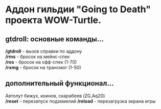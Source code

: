 # Аддон гильдии "Going to Death" проекта WOW-Turtle.
## gtdroll: основные команды...
<b>/gtdroll</b> - вызов справки по аддону<br>
<b>/rms</b> - бросок на мейнс-спек<br>
<b>/ros</b> - бросок на офф-спек (1-70)<br>
<b>/rxmg</b> - бросок на трансмог (1-50)<br>
## дополнительный функционал...
Автолут бижух, коинов, скарабеев (ZG,Aq20)<br>
<b>/reset</b> - перезапуск подземелий
<b>/reload</b> - перезагрузка экрана игры
